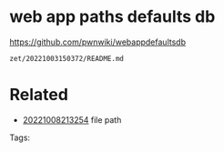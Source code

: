 # web app paths defaults db
https://github.com/pwnwiki/webappdefaultsdb

` zet/20221003150372/README.md `

# Related

- [20221008213254](/zet/20221008213254/README.md) file path

Tags:

    
